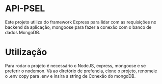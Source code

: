 # API-PSEL
Este projeto utiliza do framework Express para lidar com as requisições no backend da aplicação, mongoose para fazer a conexão com o banco de dados MongoDB.

# Utilização
Para rodar o projeto é necessário o NodeJS, express, mongoose e se preferir o nodemon.
Vá ao diretório de prefencia, clone o projeto, renomeie o .env copy para .env e insira a string de Conexão do mongoDB.
